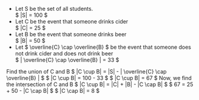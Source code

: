 <ul>
<li> Let S be the set of all students. <br/> 
$ |S| = 100 $
	<li> Let C be the event that someone drinks cider <br/> 
	      $ |C| = 25 $
	<li> Let B be the event that someone drinks beer <br/> 
	      $ |B| = 50 $
	<li> Let $ \overline{C} \cap \overline{B} $ be the event that someone does not drink cider and does not drink beer <br/> 
	      $ | \overline{C} \cap \overline{B} | = 33 $
</ul>
Find the union of C and B 
$ |C \cup B| = |S| - | \overline{C} \cap \overline{B} | $ 
$ |C \cup B| = 100 - 33 $ 
$ |C \cup B| = 67 $ 
Now, we find the intersection of C and B 
$ |C \cup B| = |C| + |B| - |C \cap B| $ 
$ 67 = 25 + 50 - |C \cap B| $ 
$ |C \cap B| = 8 $
